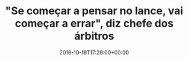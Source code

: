 ---
layout: post
title: "\"Se começar a pensar no lance, vai começar a errar\", diz chefe dos árbitros"
date: 2016-10-19T17:29:00+00:00
external_link: "http://globoesporte.globo.com/futebol/noticia/2016/10/marinho-aponta-erro-no-fla-flu-critica-arbitros-e-inspetor-e-promete-sancoes.html"
categories: news "globo.com"
---